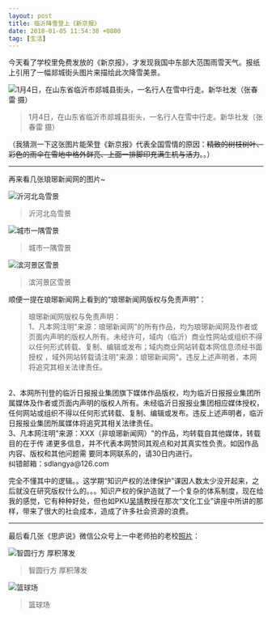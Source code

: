 ```yaml
---
layout: post
title: 临沂降雪登上《新京报》
date: 2018-01-05 11:54:38 +0800
tag: [生活]
---
```


今天看了学校里免费发放的《新京报》，才发现我国中东部大范围雨雪天气。报纸上引用了一幅郯城街头图片来描绘此次降雪美景。

![1月4日，在山东省临沂市郯城县街头，一名行人在雪中行走。新华社发（张春雷 摄）](http://m.xinhuanet.com/photo/2018-01/04/129783029_15150364832701n.jpg)

> 1月4日，在山东省临沂市郯城县街头，一名行人在雪中行走。新华社发（张春雷 摄）

（我猜测一下这张图片能荣登《新京报》代表全国雪情的原因：~~精致的树枝树叶、彩色的雨伞在雪地中格外鲜亮、上面一排脚印充满生机与活力~~。。）

***

再来看几张琅琊新闻网的图片~

![沂河北岛雪景](http://www.langya.cn/lyxw/jrgz/201801/W020180105255708280754.jpg)

> 沂河北岛雪景

![城市一隅雪景](http://www.langya.cn/lyxw/jrgz/201801/W020180105255708289489.jpg)

> 城市一隅雪景

![滨河景区雪景](http://www.langya.cn/lyxw/jrgz/201801/W020180105255708285132.jpg)

> 滨河景区雪景

顺便一提在琅琊新闻网上看到的“琅琊新闻网版权与免责声明”：
> 琅琊新闻网版权与免责声明：<br>
1、凡本网注明"来源：琅琊新闻网"的所有作品，均为琅琊新闻网及作者或页面内声明的版权人所有。未经许可，域内（临沂）商业性网站或组织不得以任何形式转载、复制、编辑或发布；域内商业网站转载本网信息须经书面授权 ，域外网站转载请注明"来源：琅琊新闻网"。违反上述声明者，本网将追究其相关法律责任。
<br>
2、本网所刊登的临沂日报报业集团旗下媒体作品版权，均为临沂日报报业集团所属媒体及作者或页面内声明的版权人所有。未经临沂日报报业集团相应媒体授权，任何网站或组织不得以任何形式转载、复制、编辑或发布。违反上述声明者，临沂日报报业集团所属媒体将追究其相关法律责任。
<br>
3、凡本网注明"来源：XXX（非琅琊新闻网）"的作品，均转载自其他媒体，转载目的在于传 递更多信息，并不代表本网赞同其观点和对其真实性负责。如因作品内容、版权和其他问题需 要同本网联系的，请30日内进行。
<br>
纠错邮箱：sdlangya@126.com

完全不懂其中的逻辑。。这学期“知识产权的法律保护”课因人数太少没开起来，之后就没在研究版权什么的。。。知识产权的保护造就了一个复杂的体系制度，现在给我的感觉，它有种种好处，但也如PKU[吴靖](http://sjc.pku.edu.cn/TeacherBrowse.aspx?id=36)教授在那次“文化工业”讲座中所讲的那样，带来了很大的社会成本，造成了许多社会资源的浪费。

***

最后看几张《思庐说》微信公众号上一中老师拍的老校[照片](https://mp.weixin.qq.com/s/490lZStDFwk9m2LQV8MxqA)：

![智圆行方 厚积薄发](/styles/images/qcloud-COS-backup/640.jpg.avif)

> 智圆行方 厚积薄发

![篮球场](/styles/images/qcloud-COS-backup/6402.jpg.avif)

> 篮球场